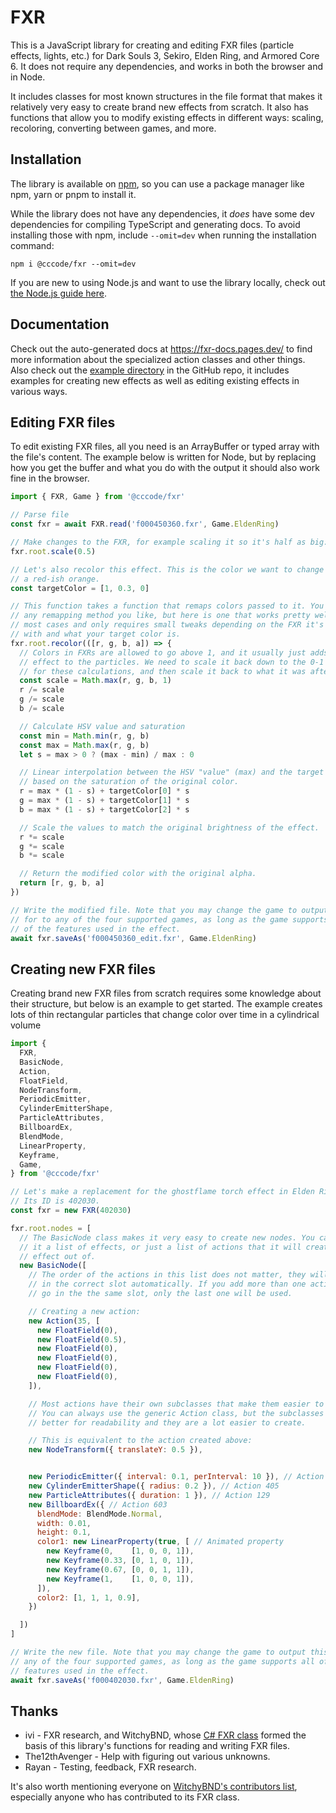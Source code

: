 # FXR
This is a JavaScript library for creating and editing FXR files (particle effects, lights, etc.) for Dark Souls 3, Sekiro, Elden Ring, and Armored Core 6. It does not require any dependencies, and works in both the browser and in Node.

It includes classes for most known structures in the file format that makes it relatively very easy to create brand new effects from scratch. It also has functions that allow you to modify existing effects in different ways: scaling, recoloring, converting between games, and more.

## Installation
The library is available on [npm](https://www.npmjs.com/package/@cccode/fxr), so you can use a package manager like npm, yarn or pnpm to install it.

While the library does not have any dependencies, it *does* have some dev dependencies for compiling TypeScript and generating docs. To avoid installing those with npm, include `--omit=dev` when running the installation command:
```
npm i @cccode/fxr --omit=dev
```

If you are new to using Node.js and want to use the library locally, check out [the Node.js guide here](https://github.com/EvenTorset/fxr/blob/main/NODE.md).

## Documentation
Check out the auto-generated docs at https://fxr-docs.pages.dev/ to find more information about the specialized action classes and other things. Also check out the [example directory](https://github.com/EvenTorset/fxr/tree/main/examples) in the GitHub repo, it includes examples for creating new effects as well as editing existing effects in various ways.

## Editing FXR files
To edit existing FXR files, all you need is an ArrayBuffer or typed array with the file's content. The example below is written for Node, but by replacing how you get the buffer and what you do with the output it should also work fine in the browser.
```js
import { FXR, Game } from '@cccode/fxr'

// Parse file
const fxr = await FXR.read('f000450360.fxr', Game.EldenRing)

// Make changes to the FXR, for example scaling it so it's half as big:
fxr.root.scale(0.5)

// Let's also recolor this effect. This is the color we want to change this to,
// a red-ish orange.
const targetColor = [1, 0.3, 0]

// This function takes a function that remaps colors passed to it. You can use
// any remapping method you like, but here is one that works pretty well in
// most cases and only requires small tweaks depending on the FXR it's used
// with and what your target color is.
fxr.root.recolor(([r, g, b, a]) => {
  // Colors in FXRs are allowed to go above 1, and it usually just adds a bloom
  // effect to the particles. We need to scale it back down to the 0-1 range
  // for these calculations, and then scale it back to what it was after.
  const scale = Math.max(r, g, b, 1)
  r /= scale
  g /= scale
  b /= scale

  // Calculate HSV value and saturation
  const min = Math.min(r, g, b)
  const max = Math.max(r, g, b)
  let s = max > 0 ? (max - min) / max : 0

  // Linear interpolation between the HSV "value" (max) and the target color
  // based on the saturation of the original color.
  r = max * (1 - s) + targetColor[0] * s
  g = max * (1 - s) + targetColor[1] * s
  b = max * (1 - s) + targetColor[2] * s

  // Scale the values to match the original brightness of the effect.
  r *= scale
  g *= scale
  b *= scale

  // Return the modified color with the original alpha.
  return [r, g, b, a]
})

// Write the modified file. Note that you may change the game to output this
// for to any of the four supported games, as long as the game supports all
// of the features used in the effect.
await fxr.saveAs('f000450360_edit.fxr', Game.EldenRing)
```
## Creating new FXR files
Creating brand new FXR files from scratch requires some knowledge about their structure, but below is an example to get started. The example creates lots of thin rectangular particles that change color over time in a cylindrical volume
```js
import {
  FXR,
  BasicNode,
  Action,
  FloatField,
  NodeTransform,
  PeriodicEmitter,
  CylinderEmitterShape,
  ParticleAttributes,
  BillboardEx,
  BlendMode,
  LinearProperty,
  Keyframe,
  Game,
} from '@cccode/fxr'

// Let's make a replacement for the ghostflame torch effect in Elden Ring.
// Its ID is 402030.
const fxr = new FXR(402030)

fxr.root.nodes = [
  // The BasicNode class makes it very easy to create new nodes. You can give
  // it a list of effects, or just a list of actions that it will create an
  // effect out of.
  new BasicNode([
    // The order of the actions in this list does not matter, they will be put
    // in the correct slot automatically. If you add more than one action that
    // go in the the same slot, only the last one will be used.

    // Creating a new action:
    new Action(35, [
      new FloatField(0),
      new FloatField(0.5),
      new FloatField(0),
      new FloatField(0),
      new FloatField(0),
      new FloatField(0),
    ]),

    // Most actions have their own subclasses that make them easier to create.
    // You can always use the generic Action class, but the subclasses are
    // better for readability and they are a lot easier to create.

    // This is equivalent to the action created above:
    new NodeTransform({ translateY: 0.5 }),


    new PeriodicEmitter({ interval: 0.1, perInterval: 10 }), // Action 300
    new CylinderEmitterShape({ radius: 0.2 }), // Action 405
    new ParticleAttributes({ duration: 1 }), // Action 129
    new BillboardEx({ // Action 603
      blendMode: BlendMode.Normal,
      width: 0.01,
      height: 0.1,
      color1: new LinearProperty(true, [ // Animated property
        new Keyframe(0,    [1, 0, 0, 1]),
        new Keyframe(0.33, [0, 1, 0, 1]),
        new Keyframe(0.67, [0, 0, 1, 1]),
        new Keyframe(1,    [1, 0, 0, 1]),
      ]),
      color2: [1, 1, 1, 0.9],
    })

  ])
]

// Write the new file. Note that you may change the game to output this for to
// any of the four supported games, as long as the game supports all of the
// features used in the effect.
await fxr.saveAs('f000402030.fxr', Game.EldenRing)
```

## Thanks
- ivi - FXR research, and WitchyBND, whose [C# FXR class](https://github.com/ividyon/WitchyBND/blob/main/WitchyFormats/Formats/RSFXR.cs) formed the basis of this library's functions for reading and writing FXR files.
- The12thAvenger - Help with figuring out various unknowns.
- Rayan - Testing, feedback, FXR research.

It's also worth mentioning everyone on [WitchyBND's contributors list](https://github.com/ividyon/WitchyBND?tab=readme-ov-file#contributors), especially anyone who has contributed to its FXR class.

